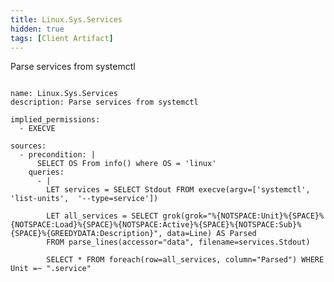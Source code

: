 ```yaml
---
title: Linux.Sys.Services
hidden: true
tags: [Client Artifact]
---
```


Parse services from systemctl

<pre><code class="language-yaml">
name: Linux.Sys.Services
description: Parse services from systemctl

implied_permissions:
  - EXECVE

sources:
  - precondition: |
      SELECT OS From info() where OS = 'linux'
    queries:
      - |
        LET services = SELECT Stdout FROM execve(argv=['systemctl', 'list-units',  '--type=service'])

        LET all_services = SELECT grok(grok="%{NOTSPACE:Unit}%{SPACE}%{NOTSPACE:Load}%{SPACE}%{NOTSPACE:Active}%{SPACE}%{NOTSPACE:Sub}%{SPACE}%{GREEDYDATA:Description}", data=Line) AS Parsed
        FROM parse_lines(accessor="data", filename=services.Stdout)

        SELECT * FROM foreach(row=all_services, column="Parsed") WHERE Unit =~ ".service"

</code></pre>

